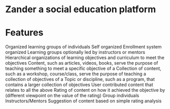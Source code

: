# Zander a social education platform

# Features
 Organized learning groups of individuals
 Self organized
 Enrollment system organized
 Learning groups optionally led by instructors or mentors
 Hierarchical organizations of learning objectives and curriculum to meet the objectives
 Content, such as articles, videos, books, serve the purpose of teaching something to meet a specific objective of a
 Collection of content, such as a workshop, course/class, serve the purpose of teaching a collection of objectives of a
 Topic or discipline, such as a program, that contains a larger collection of objectives
 User contributed content that relates to all the above
 Rating of content on how it achieved the objective by (different viewpoint on the value of the rating)
 Group individuals
 Instructors/Mentors
 Suggestion of content based on simple rating analysis
